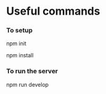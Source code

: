 <h1>Useful commands</h1>
<h3>To setup</h3>
<p>npm init</p>
<p>npm install</p>
<h3>To run the server</h3>
<p>npm run develop</p>
